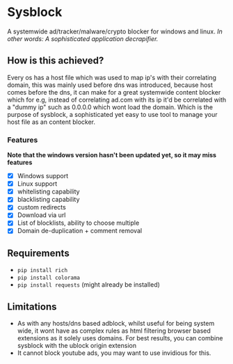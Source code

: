 # Sysblock
A systemwide ad/tracker/malware/crypto blocker for windows and linux. 
_In other words: A sophisticated application decrapifier._

## How is this achieved?

Every os has a host file which was used to map ip's with their correlating domain, this was mainly used before dns was introduced, because host comes before the dns, it can make for a great systemwide content blocker which for e.g, instead of correlating ad.com with its ip it'd be correlated with a "dummy ip" such as 0.0.0.0 which wont load the domain. Which is the purpose of sysblock, a sophisticated yet easy to use tool to manage your host file as an content blocker.

### Features
**Note that the windows version hasn't been updated yet, so it may miss features**

* [x] Windows support
* [x] Linux support
* [x] whitelisting capability
* [x] blacklisting capability
* [x] custom redirects
* [x] Download via url
* [x] List of blocklists, ability to choose multiple
* [x] Domain de-duplication + comment removal

## Requirements
- ``pip install rich``
- ``pip install colorama``
- ``pip install requests`` (might already be installed)

## Limitations

* As with any hosts/dns based adblock, whilst useful for being system wide, it wont have as complex rules as html filtering browser based extensions as it solely uses domains. For best results, you can combine sysblock with the ublock origin extension
* It cannot block youtube ads, you may want to use invidious for this.
